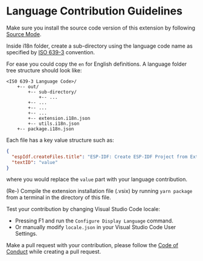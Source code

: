 # Language Contribution Guidelines

Make sure you install the source code version of this extension by following [Source Mode](./INSTALL.md#Build-from-Source-Code).

Inside i18n folder, create a sub-directory using the language code name as specified by [ISO 639-3](https://en.wikipedia.org/wiki/ISO_639-3) convention.

For ease you could copy the `en` for English definitions. A language folder tree structure should look like:

```
<IS0 639-3 Language Code>/
    +-- out/
        +-- sub-directory/
            +-- ...
        +-- ...
        +-- ...
        +-- ...
        +-- extension.i18n.json
        +-- utils.i18n.json
    +-- package.i18n.json
```

Each file has a key value structure such as:

```json
{
  "espIdf.createFiles.title": "ESP-IDF: Create ESP-IDF Project from Extension Template",
  "textID": "value"
}
```

where you would replace the `value` part with your language contribution.

(Re-) Compile the extension installation file (.vsix) by running `yarn package` from a terminal in the directory of this file.

Test your contribution by changing Visual Studio Code locale:

- Pressing F1 and run the `Configure Display Language` command.
- Or manually modify `locale.json` in your Visual Studio Code User Settings.

Make a pull request with your contribution, please follow the [Code of Conduct](./CODE_OF_CONDUCT.md) while creating a pull request.
